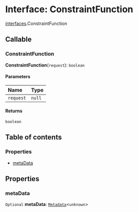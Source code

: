 # Interface: ConstraintFunction

[interfaces](/en/auto-docs/fixed-layout-editor/modules/interfaces.md).ConstraintFunction

## Callable

### ConstraintFunction

**ConstraintFunction**(`request`): `boolean`

#### Parameters

| Name | Type |
| :------ | :------ |
| `request` | `null` | [`Request`](/en/auto-docs/fixed-layout-editor/interfaces/interfaces.Request.md) |

#### Returns

`boolean`

## Table of contents

### Properties

* [metaData](/en/auto-docs/fixed-layout-editor/interfaces/interfaces.ConstraintFunction.md#metadata)

## Properties

### metaData

`Optional` **metaData**: [`Metadata`](/en/auto-docs/fixed-layout-editor/interfaces/interfaces.Metadata.md)<`unknown`>
